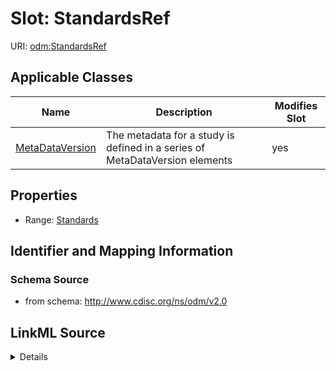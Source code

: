 # Slot: StandardsRef

URI: [odm:StandardsRef](http://www.cdisc.org/ns/odm/v2.0/StandardsRef)



<!-- no inheritance hierarchy -->




## Applicable Classes

| Name | Description | Modifies Slot |
| --- | --- | --- |
[MetaDataVersion](MetaDataVersion.md) | The metadata for a study is defined in a series of MetaDataVersion elements |  yes  |







## Properties

* Range: [Standards](Standards.md)





## Identifier and Mapping Information







### Schema Source


* from schema: http://www.cdisc.org/ns/odm/v2.0




## LinkML Source

<details>
```yaml
name: StandardsRef
from_schema: http://www.cdisc.org/ns/odm/v2.0
rank: 1000
identifier: false
alias: StandardsRef
domain_of:
- MetaDataVersion
range: Standards

```
</details>